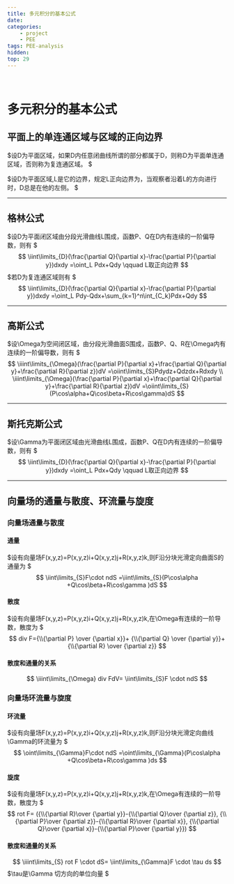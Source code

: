 ```yaml
---
title: 多元积分的基本公式
date: 
categories: 
    - project
    - PEE
tags: PEE-analysis
hidden: 
top: 29
---
```

&ensp;
<!-- more -->


# 多元积分的基本公式
## 平面上的单连通区域与区域的正向边界
$设D为平面区域，如果D内任意闭曲线所谓的部分都属于D，则称D为平面单连通区域，否则称为复连通区域。
$

$设D为平面区域,L是它的边界，规定L正向边界为，当观察者沿着L的方向进行时，D总是在他的左侧。
$
***

## 格林公式
$设D为平面闭区域由分段光滑曲线L围成，函数P、Q在D内有连续的一阶偏导数，则有
$
$$
\iint\limits_{D}(\frac{\partial Q}{\partial x}-\frac{\partial P}{\partial y})dxdy
=\oint_L Pdx+Qdy
\qquad L取正向边界
$$
$若D为复连通区域则有
$
$$
\iint\limits_{D}(\frac{\partial Q}{\partial x}-\frac{\partial P}{\partial y})dxdy
=\oint_L Pdy-Qdx+\sum_{k=1}^n\int_{C_k}Pdx+Qdy
$$
***

## 高斯公式
$设\Omega为空间闭区域，由分段光滑曲面S围成，函数P、Q、R在\Omega内有连续的一阶偏导数，则有
$
$$
\iiint\limits_{\Omega}(\frac{\partial P}{\partial x}+\frac{\partial Q}{\partial y}+\frac{\partial R}{\partial z})dV
=\oiint\limits_{S}Pdydz+Qdzdx+Rdxdy
\\
\iiint\limits_{\Omega}(\frac{\partial P}{\partial x}+\frac{\partial Q}{\partial y}+\frac{\partial R}{\partial z})dV
=\oiint\limits_{S}(P\cos\alpha+Q\cos\beta+R\cos\gamma)dS
$$

***
## 斯托克斯公式
$设\Gamma为平面闭区域由光滑曲线L围成，函数P、Q在D内有连续的一阶偏导数，则有
$
$$
\iint\limits_{D}(\frac{\partial Q}{\partial x}-\frac{\partial P}{\partial y})dxdy
=\oint_L Pdx+Qdy
\qquad L取正向边界
$$
***

## 向量场的通量与散度、环流量与旋度
### 向量场通量与散度
#### 通量
$设有向量场F(x,y,z)=P(x,y,z)i+Q(x,y,z)j+R(x,y,z)k,则F沿分块光滑定向曲面S的通量为
$
$$
\iint\limits_{S}F\cdot ndS
=\iint\limits_{S}(P\cos\alpha +Q\cos\beta+R\cos\gamma )dS
$$

#### 散度
$设有向量场F(x,y,z)=P(x,y,z)i+Q(x,y,z)j+R(x,y,z)k,在\Omega有连续的一阶导数，散度为
$
$$
div F={\\{\partial P} \over {\partial x}}+
{\\{\partial Q} \over {\partial y}}+
{\\{\partial R} \over {\partial z}}
$$

#### 散度和通量的关系
$$
\iiint\limits_{\Omega} div FdV=
\iint\limits_{S}F \cdot ndS
$$


### 向量场环流量与旋度
#### 环流量
$设有向量场F(x,y,z)=P(x,y,z)i+Q(x,y,z)j+R(x,y,z)k,则F沿分块光滑定向曲线\Gamma的环流量为
$
$$
\oint\limits_{\Gamma}F\cdot ndS
=\oint\limits_{\Gamma}(P\cos\alpha +Q\cos\beta+R\cos\gamma )ds
$$

#### 旋度
$设有向量场F(x,y,z)=P(x,y,z)i+Q(x,y,z)j+R(x,y,z)k,在\Omega有连续的一阶导数，散度为
$
$$
rot F=
({\\{\partial R}\over {\partial y}}-{\\{\partial Q}\over {\partial z}},
{\\{\partial P}\over {\partial z}}-{\\{\partial R}\over {\partial x}},
{\\{\partial Q}\over {\partial x}}-{\\{\partial P}\over {\partial y}})
$$

#### 散度和通量的关系
$$
\iiint\limits_{S} rot F \cdot dS=
\iint\limits_{\Gamma}F \cdot \tau ds
$$
$\tau是\Gamma 切方向的单位向量
$
